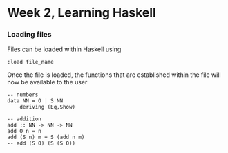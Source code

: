 # Week 2, Learning Haskell

### Loading files

Files can be loaded within Haskell using

`:load file_name`

Once the file is loaded, the functions that are established within the file will now be available to the user

    -- numbers
    data NN = O | S NN
        deriving (Eq,Show)

    -- addition
    add :: NN -> NN -> NN
    add O n = n
    add (S n) m = S (add n m)
    -- add (S O) (S (S O))
